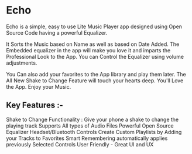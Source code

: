 # Echo

Echo is a simple, easy to use Lite Music Player app designed using Open Source Code having a powerful Equalizer.

It Sorts the Music based on Name as well as based on Date Added. The Embedded equalizer in the app will make you love it and imparts the Professional Look to the App. You can Control the Equalizer using volume adjustments. 

You Can also add your favorites to the App library and play them later. The All New Shake to Change Feature will touch your hearts deep. You'll Love the App.
Enjoy your Music.

## Key Features :-
Shake to Change Functionality : Give your phone a shake to change the playing track Supports All types of Audio Files Powerful Open Source Equalizer Headset/Bluetooth Controls Create Custom Playlists by Adding your Tracks to Favorites Smart Remembering automatically applies previously Selected Controls User Friendly - Great UI and UX

